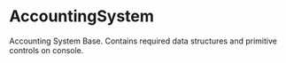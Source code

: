 # AccountingSystem

Accounting System Base. Contains required data structures and primitive controls on console.
